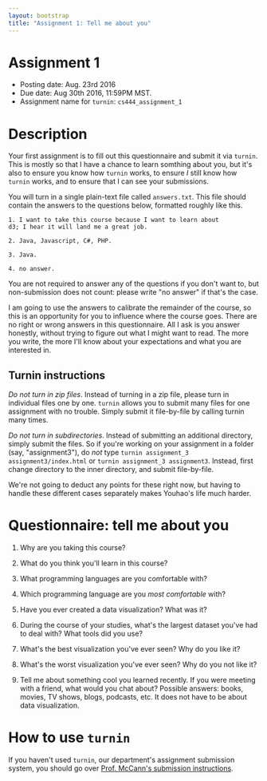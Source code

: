 ```yaml
---
layout: bootstrap
title: "Assignment 1: Tell me about you"
---
```


# Assignment 1

- Posting date: Aug. 23rd 2016
- Due date: Aug 30th 2016, 11:59PM MST.
- Assignment name for `turnin`: `cs444_assignment_1`

# Description

Your first assignment is to fill out this questionnaire and submit it
via `turnin`. This is mostly so that I have a chance to learn somthing
about you, but it's also to ensure you know how `turnin` works, to
ensure *I* still know how `turnin` works, and to ensure that I can see
your submissions.

You will turn in a single plain-text file called `answers.txt`. 
This file should contain the answers to the questions below, formatted
roughly like this.

    1. I want to take this course because I want to learn about
	d3; I hear it will land me a great job.
	
    2. Java, Javascript, C#, PHP.
	
	3. Java.
	
	4. no answer.

You are not required to answer any of the questions if you don't want
to, but non-submission does not count: please write "no answer" if
that's the case. 

I am going to use the answers to calibrate the remainder of the
course, so this is an opportunity for you to influence where the
course goes. There are no right or wrong answers in this
questionnaire. All I ask is you answer honestly, without trying to
figure out what I might want to read. The more you write, the more
I'll know about your expectations and what you are interested in.

## Turnin instructions

*Do not turn in zip files*. Instead of turning in a zip file, please
turn in individual files one by one. `turnin` allows you to submit many
files for one assignment with no trouble. Simply submit it
file-by-file by calling turnin many times.

*Do not turn in subdirectories*. Instead of submitting an additional
directory, simply submit the files. So if you're working on
your assignment in a folder (say, "assignment3"), do *not* type `turnin
assignment_3 assignment3/index.html` or `turnin assignment_3
assignment3`. Instead, first change directory to the inner directory, and
submit file-by-file.

We're not going to deduct any points for these right now, but having
to handle these different cases separately makes Youhao's life much
harder.

# Questionnaire: tell me about you

1. Why are you taking this course?

2. What do you think you'll learn in this course?

3. What programming languages are you comfortable with?

4. Which programming language are you *most comfortable* with?

5. Have you ever created a data visualization? What was it?

6. During the course of your studies, what's
the largest dataset you've had to deal with? What tools did you use?

7. What's the best visualization you've ever seen? Why do you like it?

8. What's the worst visualization you've ever seen? Why do you not like it?

9. Tell me about something cool you learned recently. If you were
meeting with a friend, what would you chat about? Possible answers:
books, movies, TV shows, blogs, podcasts, etc. It does not have to be
about data visualization.

# How to use `turnin`

If you haven't used `turnin`, our department's assignment submission
system, you should go over
[Prof. McCann's submission instructions](http://www.cs.arizona.edu/people/mccann/submission.pdf).

